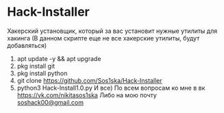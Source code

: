 # Hack-Installer
Хакерский установщик, который за вас установит нужные утилиты для хакинга (В данном скрипте еще не все хакерские утилиты, будут добавляться) 
1. apt update -y && apt upgrade
2. pkg install git
3. pkg install python
4. git clone https://github.com/Sos1ska/Hack-Installer
5. python3 Hack-Install1.0.py
И все) 
По всем вопросам ко мне в вк https://vk.com/nikitasos1ska
Либо на мою почту soshack00@gmail.com
